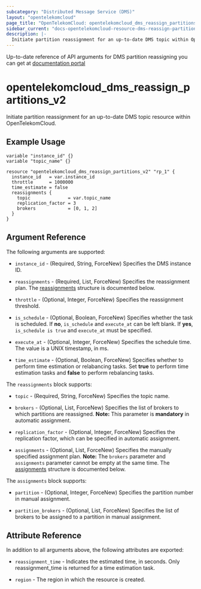 ```yaml
---
subcategory: "Distributed Message Service (DMS)"
layout: "opentelekomcloud"
page_title: "OpenTelekomCloud: opentelekomcloud_dms_reassign_partitions_v2"
sidebar_current: "docs-opentelekomcloud-resource-dms-reassign-partitions-v2"
description: |-
  Initiate partition reassignment for an up-to-date DMS topic within OpenTelekomCloud.
---
```


Up-to-date reference of API arguments for DMS partition reassigning you can get at
[documentation portal](https://docs.otc.t-systems.com/distributed-message-service/api-ref/apis_v2_recommended/instance_management/initiating_partition_reassigning_for_a_kafka_instance.html)

# opentelekomcloud_dms_reassign_partitions_v2

Initiate partition reassignment for an up-to-date DMS topic resource within OpenTelekomCloud.

## Example Usage

```hcl
variable "instance_id" {}
variable "topic_name" {}

resource "opentelekomcloud_dms_reassign_partitions_v2" "rp_1" {
  instance_id   = var.instance_id
  throttle      = 1000000
  time_estimate = false
  reassignments {
    topic              = var.topic_name
    replication_factor = 3
    brokers            = [0, 1, 2]
  }
}
```

## Argument Reference

The following arguments are supported:

* `instance_id` - (Required, String, ForceNew) Specifies the DMS instance ID.

* `reassignments` - (Required, List, ForceNew) Specifies the reassignment plan.
  The [reassignments](#dms_reassignments) structure is documented below.

* `throttle` - (Optional, Integer, ForceNew) Specifies the reassignment threshold.

* `is_schedule` - (Optional, Boolean, ForceNew) Specifies whether the task is scheduled. If **no**, `is_schedule` and `execute_at` can be left blank. If **yes**, `is_schedule is true` and `execute_at` must be specified.

* `execute_at` - (Optional, Integer, ForceNew) Specifies the schedule time. The value is a UNIX timestamp, in ms. 

* `time_estimate` - (Optional, Boolean, ForceNew) Specifies whether to perform time estimation or relabancing tasks. Set **true** to perform time estimation tasks and **false** to perform rebalancing tasks.

<a name="dms_reassignments"></a>
The `reassignments` block supports:

* `topic` - (Required, String, ForceNew) Specifies the topic name.

* `brokers` - (Optional, List, ForceNew) Specifies the list of brokers to which partitions are reassigned. 
  **Note:** This parameter is **mandatory** in automatic assignment.

* `replication_factor` - (Optional, Integer, ForceNew) Specifies the replication factor, which can be specified in automatic assignment.

* `assignments` - (Optional, List, ForceNew) Specifies the manually specified assignment plan.
  **Note:** The `brokers` parameter and `assignments` parameter cannot be empty at the same time.
  The [assignments](#dms_assignments) structure is documented below.

<a name="dms_assignments"></a>
The `assignments` block supports:

* `partition` - (Optional, Integer, ForceNew) Specifies the partition number in manual assignment.

* `partition_brokers` - (Optional, List, ForceNew) Specifies the list of brokers to be assigned to a partition in manual assignment.


## Attribute Reference

In addition to all arguments above, the following attributes are exported:

* `reassignment_time` - Indicates the estimated time, in seconds. Only reassignment_time is returned for a time estimation task.

* `region` - The region in which the resource is created.
